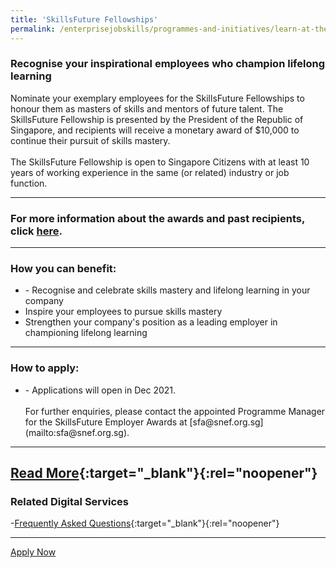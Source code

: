 ```yaml
---
title: 'SkillsFuture Fellowships'
permalink: /enterprisejobskills/programmes-and-initiatives/learn-at-the-workplace/in-house-training-support/national-centre-of-excellence-for-workplace-learning--nace-/skillsfuture-advice/skillsfuture-employer-awards/skillsfuture-fellowships/
---
```


### Recognise your inspirational employees who champion lifelong learning

Nominate your exemplary employees for the SkillsFuture Fellowships to honour them as masters of skills and mentors of future talent. The SkillsFuture Fellowship is presented by the President of the Republic of Singapore, and recipients will receive a monetary award of $10,000 to continue their pursuit of skills mastery.<br><br>The SkillsFuture Fellowship is open to Singapore Citizens with at least 10 years of working experience in the same (or related) industry or job function.

---

### For more information about the awards and past recipients, click [here](https://www.skillsfuture.gov.sg/fellowships/2020).

---

### How you can benefit:

<ul><li>- Recognise and celebrate skills mastery and lifelong learning in your company<br></li><li>Inspire your employees to pursue skills mastery<br></li><li>Strengthen your company's position as a leading employer in championing lifelong learning</li></ul>

---

### How to apply:

<ul><li>- Applications will open in Dec 2021.<br><br>For further enquiries, please contact the appointed Programme Manager for the SkillsFuture Employer Awards at [sfa@snef.org.sg](mailto:sfa@snef.org.sg).</li></ul>

---

[Read More](https://www.skillsfuture.gov.sg/fellowships){:target="_blank"}{:rel="noopener"}
---

### Related Digital Services

-[Frequently Asked Questions](https://www.skillsfuture.gov.sg/fellowships){:target="_blank"}{:rel="noopener"}

---

<a class="btn" href="https://programmes.myskillsfuture.gov.sg/Fellowships/ProgrammeDetails.aspx" target="_blank" rel="noopener">Apply Now</a>
